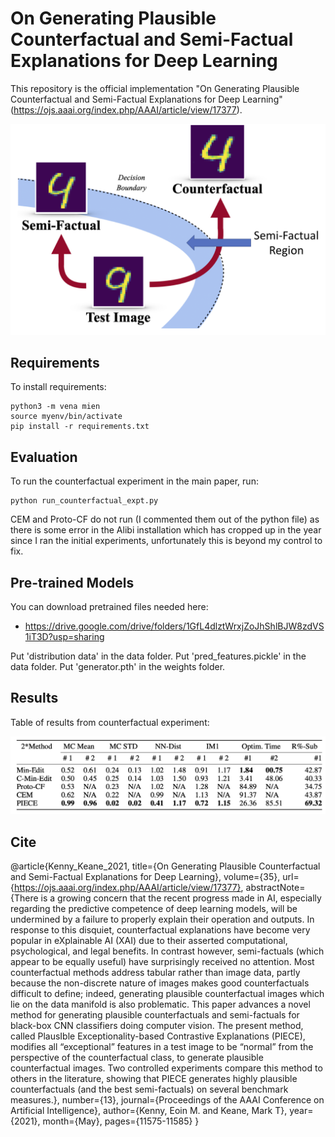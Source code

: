 # On Generating Plausible Counterfactual and Semi-Factual Explanations for Deep Learning


This repository is the official implementation "On Generating Plausible Counterfactual and Semi-Factual Explanations for Deep Learning" (https://ojs.aaai.org/index.php/AAAI/article/view/17377). 

![alt text](https://github.com/EoinKenny/AAAI-2021/blob/master/imgs/overview.png)



## Requirements

To install requirements:

```setup
python3 -m vena mien
source myenv/bin/activate
pip install -r requirements.txt
```


## Evaluation

To run the counterfactual experiment in the main paper, run:

```eval
python run_counterfactual_expt.py
```

CEM and Proto-CF do not run (I commented them out of the python file) as there is some error in the Alibi installation which has cropped up in the year since I ran the initial experiments, unfortunately this is beyond my control to fix.

## Pre-trained Models

You can download pretrained files needed here:

- https://drive.google.com/drive/folders/1GfL4dlztWrxjZoJhShlBJW8zdVS1iT3D?usp=sharing

Put 'distribution data' in the data folder. Put 'pred_features.pickle' in the data folder. Put 'generator.pth' in the weights folder.

## Results

Table of results from counterfactual experiment:

![alt text](https://github.com/EoinKenny/AAAI-2021/blob/master/imgs/results.png)


## Cite

@article{Kenny_Keane_2021, title={On Generating Plausible Counterfactual and Semi-Factual Explanations for Deep Learning}, volume={35}, url={https://ojs.aaai.org/index.php/AAAI/article/view/17377}, abstractNote={There is a growing concern that the recent progress made in AI, especially regarding the predictive competence of deep learning models, will be undermined by a failure to properly explain their operation and outputs. In response to this disquiet, counterfactual explanations have become very popular in eXplainable AI (XAI) due to their asserted computational, psychological, and legal benefits. In contrast however, semi-factuals (which appear to be equally useful) have surprisingly received no attention. Most counterfactual methods address tabular rather than image data, partly because the non-discrete nature of images makes good counterfactuals difficult to define; indeed, generating plausible counterfactual images which lie on the data manifold is also problematic. This paper advances a novel method for generating plausible counterfactuals and semi-factuals for black-box CNN classifiers doing computer vision. The present method, called PlausIble Exceptionality-based Contrastive Explanations (PIECE), modifies all “exceptional” features in a test image to be “normal” from the perspective of the counterfactual class, to generate plausible counterfactual images. Two controlled experiments compare this method to others in the literature, showing that PIECE generates highly plausible counterfactuals (and the best semi-factuals) on several benchmark measures.}, number={13}, journal={Proceedings of the AAAI Conference on Artificial Intelligence}, author={Kenny, Eoin M. and Keane, Mark T}, year={2021}, month={May}, pages={11575-11585} }